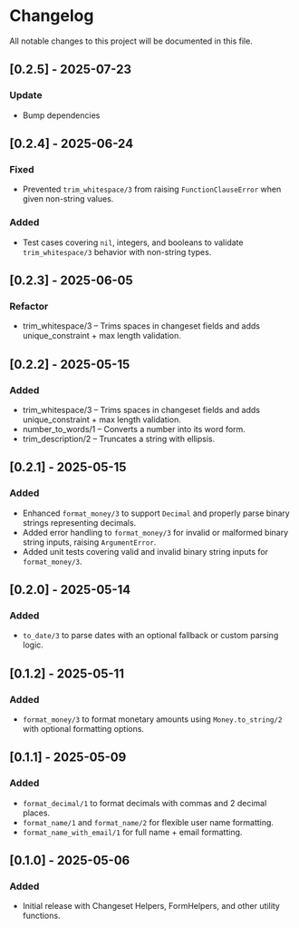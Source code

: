 # Changelog

All notable changes to this project will be documented in this file.

## [0.2.5] - 2025-07-23
### Update
- Bump dependencies

## [0.2.4] - 2025-06-24
### Fixed
- Prevented `trim_whitespace/3` from raising `FunctionClauseError` when given non-string values.

### Added
- Test cases covering `nil`, integers, and booleans to validate `trim_whitespace/3` behavior with non-string types.

## [0.2.3] - 2025-06-05
### Refactor
- trim_whitespace/3 – Trims spaces in changeset fields and adds unique_constraint + max length validation.

## [0.2.2] - 2025-05-15
### Added
- trim_whitespace/3 – Trims spaces in changeset fields and adds unique_constraint + max length validation.
- number_to_words/1 – Converts a number into its word form.
- trim_description/2 – Truncates a string with ellipsis.

## [0.2.1] - 2025-05-15

### Added
- Enhanced `format_money/3` to support `Decimal` and properly parse binary strings representing decimals.
- Added error handling to `format_money/3` for invalid or malformed binary string inputs, raising `ArgumentError`.
- Added unit tests covering valid and invalid binary string inputs for `format_money/3`.

## [0.2.0] - 2025-05-14

### Added
- `to_date/3` to parse dates with an optional fallback or custom parsing logic.

## [0.1.2] - 2025-05-11

### Added
- `format_money/3` to format monetary amounts using `Money.to_string/2` with optional formatting options.

## [0.1.1] - 2025-05-09

### Added
- `format_decimal/1` to format decimals with commas and 2 decimal places.
- `format_name/1` and `format_name/2` for flexible user name formatting.
- `format_name_with_email/1` for full name + email formatting.

## [0.1.0] - 2025-05-06

### Added
- Initial release with Changeset Helpers,  FormHelpers, and other utility functions.
